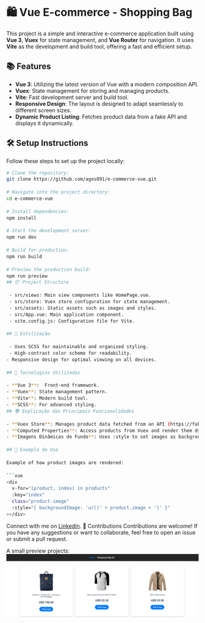 # 🛍️ Vue E-commerce - Shopping Bag

This project is a simple and interactive e-commerce application built using **Vue 3**, **Vuex** for state management, and **Vue Router** for navigation. It uses **Vite** as the development and build tool, offering a fast and efficient setup.

## 📚 Features

- **Vue 3**: Utilizing the latest version of Vue with a modern composition API.
- **Vuex**: State management for storing and managing products.
- **Vite**: Fast development server and build tool.
- **Responsive Design**: The layout is designed to adapt seamlessly to different screen sizes.
- **Dynamic Product Listing**: Fetches product data from a fake API and displays it dynamically.

## 🛠️ Setup Instructions

Follow these steps to set up the project locally:

````bash
# Clone the repository:
git clone https://github.com/agos091/e-commerce-vue.git

# Navigate into the project directory:
cd e-commerce-vue

# Install dependencies:
npm install

# Start the development server:
npm run dev

# Build for production:
npm run build

# Preview the production build:
npm run preview
## 📦 Project Structure

 - src/views: Main view components like HomePage.vue.
 - src/store: Vuex store configuration for state management.
 - src/assets: Static assets such as images and styles.
 - src/App.vue: Main application component.
 - vite.config.js: Configuration file for Vite.

## 🎨 Estilização

 - Uses SCSS for maintainable and organized styling.
 - High-contrast color scheme for readability.
- Responsive design for optimal viewing on all devices.

## 🚀 Tecnologias Utilizadas

- **Vue 3**:  Front-end framework.
- **Vuex**: State management pattern.
- **Vite**: Modern build tool.
- **SCSS**: For advanced styling.
## 📚 Explicação das Principais Funcionalidades

- **Vuex Store**: Manages product data fetched from an API (https://fakestoreapi.com/products). The loadProductsAsync action retrieves and commits data.
- **Computed Properties**: Access products from Vuex and render them dynamically.
- **Imagens Dinâmicas de Fundo**: Uses :style to set images as background-image.

## 📝 Exemplo de Uso

Example of how product images are rendered:

```vue
<div
  v-for="(product, index) in products"
  :key="index"
  class="product-image"
  :style="{ backgroundImage: 'url(' + product.image + ')' }"
></div>
````

Connect with me on [LinkedIn](https://www.linkedin.com/in/agos-dalcin-rufino-a9913821a/).
🤝 Contributions
Contributions are welcome! If you have any suggestions or want to collaborate, feel free to open an issue or submit a pull request.

A small preview projects:
![Photo of Vue E-commerce - Shopping Bag](./prints/Screenshot_1.png)
